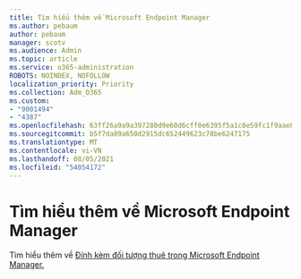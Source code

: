 ```yaml
---
title: Tìm hiểu thêm về Microsoft Endpoint Manager
ms.author: pebaum
author: pebaum
manager: scotv
ms.audience: Admin
ms.topic: article
ms.service: o365-administration
ROBOTS: NOINDEX, NOFOLLOW
localization_priority: Priority
ms.collection: Adm_O365
ms.custom:
- "9001494"
- "4387"
ms.openlocfilehash: 63ff26a9a9a397280d9e60d6cff0e6395f5a1c8e59fc1f9aae80925f4e2fdbe4
ms.sourcegitcommit: b5f7da89a650d2915dc652449623c78be6247175
ms.translationtype: MT
ms.contentlocale: vi-VN
ms.lasthandoff: 08/05/2021
ms.locfileid: "54054172"
---
```

# <a name="learn-more-about-microsoft-endpoint-manager"></a>Tìm hiểu thêm về Microsoft Endpoint Manager

Tìm hiểu thêm về [Đính kèm đối tượng thuê trong Microsoft Endpoint Manager.](https://docs.microsoft.com/configmgr/tenant-attach/)
